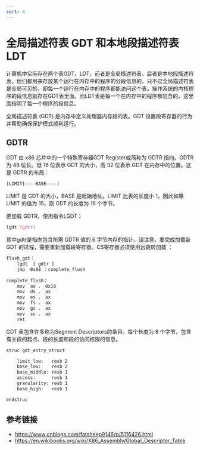 ```yaml
---
sort: 4
---
```


# 全局描述符表 GDT 和本地段描述符表 LDT

计算机中实际存在两个表GDT、LDT，前者是全局描述符表，后者是本地段描述符表。他们都用来存放某个运行在内存中的程序的分段信息的。只不过全局描述符表是全局可见的，即每一个运行在内存中的程序都能访问这个表。操作系统的内核程序的段信息就存在GDT表里面。而LDT表是每一个在内存中的程序都包含的，这里面指明了每一个程序的段信息。


全局描述符表 (GDT) 是内存中定义处理器内存段的表。GDT 设置段寄存器的行为并帮助确保保护模式顺利运行。


## GDTR 

GDT 由 x86 芯片中的一个特殊寄存器GDT Register或简称为 GDTR 指向。GDTR 为 48 位长。低 16 位表示 GDT 的大小，高 32 位表示 GDT 在内存中的位置。这是 GDTR 的布局：

```bash
|LIMIT|----BASE----|
```

LIMIT 是 GDT 的大小，BASE 是起始地址。LIMIT 比表的长度小 1，因此如果 LIMIT 的值为 15，则 GDT 的长度为 16 个字节。

要加载 GDTR，使用指令LGDT：

```bash
lgdt [gdtr]
```

其中gdtr是指向包含所需 GDTR 值的 6 字节内存的指针。请注意，要完成加载新 GDT 的过程，需要重新加载段寄存器。CS寄存器必须使用远跳转加载 ：

```bash
flush_gdt：
    lgdt  [ gdtr ] 
    jmp  0x08 ：complete_flush 
 
complete_flush：
    mov  ax ， 0x10 
    mov  ds ， ax 
    mov  es ， ax 
    mov  fs ， ax 
    mov  gs ， ax 
    mov  ss ， ax 
    ret
```


GDT 表包含许多称为Segment Descriptors的条目。每个长度为 8 个字节，包含有关段的起点、段的长度和段的访问权限的信息。

```bash
struc gdt_entry_struct

	limit_low:   resb 2
	base_low:    resb 2
	base_middle: resb 1
	access:      resb 1
	granularity: resb 1
	base_high:   resb 1

endstruc
```

## 参考链接
* <https://www.cnblogs.com/fatsheep9146/p/5116426.html>
* <https://en.wikibooks.org/wiki/X86_Assembly/Global_Descriptor_Table>

